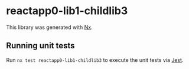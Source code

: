 # reactapp0-lib1-childlib3

This library was generated with [Nx](https://nx.dev).

## Running unit tests

Run `nx test reactapp0-lib1-childlib3` to execute the unit tests via [Jest](https://jestjs.io).
